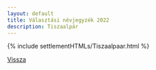 ```yaml
---
layout: default
title: Választási névjegyzék 2022
description: Tiszaalpár
---
```


{% include settlementHTMLs/Tiszaalpaar.html %}

[Vissza](../)